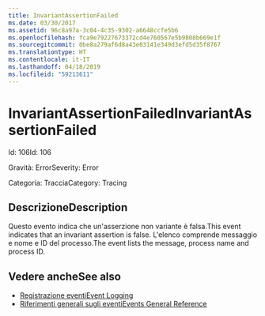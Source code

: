 ```yaml
---
title: InvariantAssertionFailed
ms.date: 03/30/2017
ms.assetid: 96c8a97a-3c04-4c35-9302-a6648ccfe5b6
ms.openlocfilehash: fca9e79227673372cd4e760567e5b9808b669e1f
ms.sourcegitcommit: 0be8a279af6d8a43e03141e349d3efd5d35f8767
ms.translationtype: HT
ms.contentlocale: it-IT
ms.lasthandoff: 04/18/2019
ms.locfileid: "59213611"
---
```

# <a name="invariantassertionfailed"></a><span data-ttu-id="561ad-102">InvariantAssertionFailed</span><span class="sxs-lookup"><span data-stu-id="561ad-102">InvariantAssertionFailed</span></span>
<span data-ttu-id="561ad-103">Id: 106</span><span class="sxs-lookup"><span data-stu-id="561ad-103">Id: 106</span></span>  
  
 <span data-ttu-id="561ad-104">Gravità: Error</span><span class="sxs-lookup"><span data-stu-id="561ad-104">Severity: Error</span></span>  
  
 <span data-ttu-id="561ad-105">Categoria: Traccia</span><span class="sxs-lookup"><span data-stu-id="561ad-105">Category: Tracing</span></span>  
  
## <a name="description"></a><span data-ttu-id="561ad-106">Descrizione</span><span class="sxs-lookup"><span data-stu-id="561ad-106">Description</span></span>  
 <span data-ttu-id="561ad-107">Questo evento indica che un'asserzione non variante è falsa.</span><span class="sxs-lookup"><span data-stu-id="561ad-107">This event indicates that an invariant assertion is false.</span></span> <span data-ttu-id="561ad-108">L'elenco comprende messaggio e nome e ID del processo.</span><span class="sxs-lookup"><span data-stu-id="561ad-108">The event lists the message, process name and process ID.</span></span>  
  
## <a name="see-also"></a><span data-ttu-id="561ad-109">Vedere anche</span><span class="sxs-lookup"><span data-stu-id="561ad-109">See also</span></span>

- [<span data-ttu-id="561ad-110">Registrazione eventi</span><span class="sxs-lookup"><span data-stu-id="561ad-110">Event Logging</span></span>](../../../../../docs/framework/wcf/diagnostics/event-logging/index.md)
- [<span data-ttu-id="561ad-111">Riferimenti generali sugli eventi</span><span class="sxs-lookup"><span data-stu-id="561ad-111">Events General Reference</span></span>](../../../../../docs/framework/wcf/diagnostics/event-logging/events-general-reference.md)
